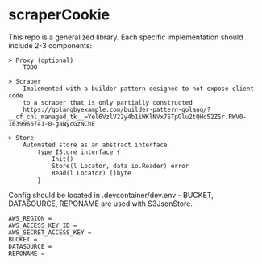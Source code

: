 # scraperCookie

This repo is a generalized library. Each specific implementation should include 2-3 components:

    > Proxy (optional)
        TODO

    > Scraper
        Implemented with a builder pattern designed to not expose client code
        to a scraper that is only partially constructed
        https://golangbyexample.com/builder-pattern-golang/?__cf_chl_managed_tk__=Yel6VzlV22y4b1iWKlNVx7STpGlu2tQHo52ZSr.RWV0-1639966741-0-gaNycGzNChE

    > Store
        Automated store as an abstract interface
            type IStore interface {
                Init()
                Store(l Locator, data io.Reader) error
                Read(l Locator) []byte
            }


Config should be located in .devcontainer/dev.env - BUCKET, DATASOURCE, REPONAME are used with S3JsonStore.

    AWS_REGION = 
    AWS_ACCESS_KEY_ID = 
    AWS_SECRET_ACCESS_KEY = 
    BUCKET = 
    DATASOURCE = 
    REPONAME = 
